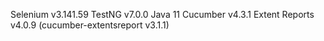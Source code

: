 Selenium v3.141.59
TestNG v7.0.0
Java 11
Cucumber v4.3.1
Extent Reports v4.0.9 
(cucumber-extentsreport v3.1.1)
